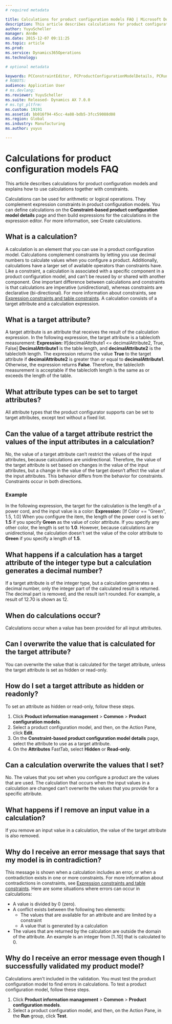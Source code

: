 ```yaml
---
# required metadata

title: Calculations for product configuration models FAQ | Microsoft Docs
description: This article describes calculations for product configuration models and explains how to use calculations together with constraints.
author: YuyuScheller
manager: AnnBe
ms.date: 2015-12-07 09:11:25
ms.topic: article
ms.prod: 
ms.service: Dynamics365Operations
ms.technology: 

# optional metadata

keywords: PCConstraintEditor, PCProductConfigurationModelDetails, PCRuntimeConfigurator
# ROBOTS: 
audience: Application User
# ms.devlang: 
ms.reviewer: YuyuScheller
ms.suite: Released- Dynamics AX 7.0.0
# ms.tgt_pltfrm: 
ms.custom: 19191
ms.assetid: bb016f94-45cc-4a88-bdb5-3fcc59088d08
ms.region: Global
ms.industry: Manufacturing
ms.author: yuyus

---
```


# Calculations for product configuration models FAQ

This article describes calculations for product configuration models and explains how to use calculations together with constraints.

Calculations can be used for arithmetic or logical operations. They complement expression constraints in product configuration models. You can define calculations on the **Constraint-based product configuration model details** page and then build expressions for the calculations in the expression editor. For more information, see Create calculations.

## What is a calculation?
A calculation is an element that you can use in a product configuration model. Calculations complement constraints by letting you use decimal numbers to calculate values when you configure a product. Additionally, calculations have a larger set of available operators than constraints have. Like a constraint, a calculation is associated with a specific component in a product configuration model, and can’t be reused by or shared with another component. One important difference between calculations and constraints is that calculations are imperative (unidirectional), whereas constraints are declarative (bi-directional). For more information about constraints, see [Expression constraints and table constraints](http://ax.help.dynamics.com/en/wiki/expression-constraints-and-table-constraints/). A calculation consists of a target attribute and a calculation expression.

## What is a target attribute?
A target attribute is an attribute that receives the result of the calculation expression. In the following expression, the target attribute is a tablecloth measurement: **Expression:** If\[decimalAttribute1 &lt;= decimalAttribute2, True, False\] **DecimalAttribute1** is the table length, and **decimalAttribute2** is the tablecloth length. The expression returns the value **True** to the target attribute if **decimalAttribute2** is greater than or equal to **decimalAttribute1**. Otherwise, the expression returns **False**. Therefore, the tablecloth measurement is acceptable if the tablecloth length is the same as or exceeds the length of the table.

## What attribute types can be set to target attributes?
All attribute types that the product configurator supports can be set to target attributes, except text without a fixed list.

## Can the value of a target attribute restrict the values of the input attributes in a calculation?
No, the value of a target attribute can’t restrict the values of the input attributes, because calculations are unidirectional. Therefore, the value of the target attribute is set based on changes in the value of the input attributes, but a change in the value of the target doesn’t affect the value of the input attributes. This behavior differs from the behavior for constraints. Constraints occur in both directions.

### Example

In the following expression, the target for the calculation is the length of a power cord, and the input value is a color: **Expression:** \[If Color == "Green", 1.5, 1.0\] When you configure the item, the length of the power cord is set to **1.5** if you specify **Green** as the value of color attribute. If you specify any other color, the length is set to **1.0**. However, because calculations are unidirectional, the calculation doesn't set the value of the color attribute to **Green** if you specify a length of **1.5**.

## What happens if a calculation has a target attribute of the integer type but a calculation generates a decimal number?
If a target attribute is of the integer type, but a calculation generates a decimal number, only the integer part of the calculated result is returned. The decimal part is removed, and the result isn't rounded. For example, a result of 12.70 is shown as 12.

## When do calculations occur?
Calculations occur when a value has been provided for all input attributes.

## Can I overwrite the value that is calculated for the target attribute?
You can overwrite the value that is calculated for the target attribute, unless the target attribute is set as hidden or read-only.

## How do I set a target attribute as hidden or readonly?
To set an attribute as hidden or read-only, follow these steps.

1.  Click **Product information management** &gt; **Common** &gt; **Product configuration models**.
2.  Select a product configuration model, and then, on the Action Pane, click **Edit**.
3.  On the **Constraint-based product configuration model details** page, select the attribute to use as a target attribute.
4.  On the **Attributes** FastTab, select **Hidden** or **Read-only**.

## Can a calculation overwrite the values that I set?
No. The values that you set when you configure a product are the values that are used. The calculation that occurs when the input values in a calculation are changed can’t overwrite the values that you provide for a specific attribute.

## What happens if I remove an input value in a calculation?
If you remove an input value in a calculation, the value of the target attribute is also removed.

## Why do I receive an error message that says that my model is in contradiction?
This message is shown when a calculation includes an error, or when a contradiction exists in one or more constraints. For more information about contradictions in constraints, see [Expression constraints and table constraints](http://ax.help.dynamics.com/en/wiki/expression-constraints-and-table-constraints/). Here are some situations where errors can occur in calculations:

-   A value is divided by 0 (zero).
-   A conflict exists between the following two elements:
    -   The values that are available for an attribute and are limited by a constraint
    -   A value that is generated by a calculation
-   The values that are returned by the calculation are outside the domain of the attribute. An example is an integer from \[1..10\] that is calculated to 0.

## Why do I receive an error message even though I successfully validated my product model?
Calculations aren't included in the validation. You must test the product configuration model to find errors in calculations. To test a product configuration model, follow these steps.

1.  Click **Product information management** &gt; **Common** &gt; **Product configuration models**.
2.  Select a product configuration model, and then, on the Action Pane, in the **Run** group, click **Test**.


